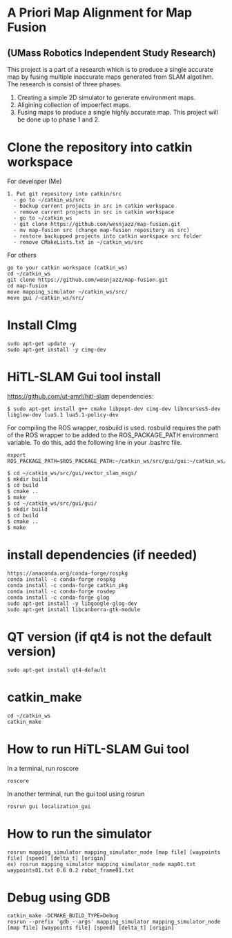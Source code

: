 # A Priori Map Alignment for Map Fusion
## (UMass Robotics Independent Study Research)
This project is a part of a research which is to produce a single accurate map by fusing multiple inaccurate maps generated from SLAM algotihm. 
The research is consist of three phases.
  1. Creating a simple 2D simulator to generate environment maps.
  2. Aligining collection of impoerfect maps.
  3. Fusing maps to produce a single highly accurate map.
This project will be done up to phase 1 and 2.

# Clone the repository into catkin workspace
For developer (Me)
```
1. Put git repository into catkin/src
  - go to ~/catkin_ws/src
  - backup current projects in src in catkin workspace
  - remove current projects in src in catkin workspace
  - go to ~/catkin_ws
  - git clone https://github.com/wesnjazz/map-fusion.git
  - mv map-fusion src (change map-fusion repository as src)
  - restore backupped projects into catkin workspace src folder
  - remove CMakeLists.txt in ~/catkin_ws/src
```

For others
```
go to your catkin workspace (catkin_ws)
cd ~/catkin_ws
git clone https://github.com/wesnjazz/map-fusion.git
cd map-fusion
move mapping_simulator ~/catkin_ws/src/
move gui /~catkin_ws/src/
```

# Install CImg
```
sudo apt-get update -y
sudo apt-get install -y cimg-dev
```


# HiTL-SLAM Gui tool install

https://github.com/ut-amrl/hitl-slam
dependencies:
```
$ sudo apt-get install g++ cmake libpopt-dev cimg-dev libncurses5-dev libglew-dev lua5.1 lua5.1-policy-dev
```

For compiling the ROS wrapper, rosbuild is used. rosbuild requires the path of the ROS wrapper to be added to the ROS_PACKAGE_PATH environment variable. To do this, add the following line in your .bashrc file.
```
export ROS_PACKAGE_PATH=$ROS_PACKAGE_PATH:~/catkin_ws/src/gui/gui:~/catkin_ws/src/gui/vector_slam_msgs
```

```
$ cd ~/catkin_ws/src/gui/vector_slam_msgs/
$ mkdir build
$ cd build
$ cmake ..
$ make
$ cd ~/catkin_ws/src/gui/gui/
$ mkdir build
$ cd build
$ cmake ..
$ make
```

# install dependencies (if needed)
```
https://anaconda.org/conda-forge/rospkg
conda install -c conda-forge rospkg
conda install -c conda-forge catkin_pkg
conda install -c conda-forge rosdep
conda install -c conda-forge glog
sudo apt-get install -y libgoogle-glog-dev
sudo apt-get install libcanberra-gtk-module
```


# QT version (if qt4 is not the default version)
```
sudo apt-get install qt4-default
```

# catkin_make
```
cd ~/catkin_ws
catkin_make
```

# How to run HiTL-SLAM Gui tool
In a terminal, run roscore
```
roscore
```
In another terminal, run the gui tool using rosrun
```
rosrun gui localization_gui
```

# How to run the simulator
```
rosrun mapping_simulator mapping_simulator_node [map file] [waypoints file] [speed] [delta_t] [origin]
ex) rosrun mapping_simulator mapping_simulator_node map01.txt waypoints01.txt 0.6 0.2 robot_frame01.txt
```

# Debug using GDB
```
catkin_make -DCMAKE_BUILD_TYPE=Debug
rosrun --prefix 'gdb --args' mapping_simulator mapping_simulator_node [map file] [waypoints file] [speed] [delta_t] [origin]
```
